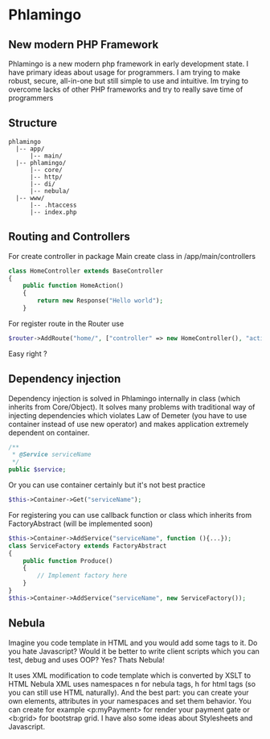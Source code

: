 # Phlamingo
## New modern PHP Framework
Phlamingo is a new modern php framework in early development state. I have primary ideas about usage for programmers. I am trying to make robust, secure, all-in-one but still simple to use and intuitive. Im trying to overcome lacks of other PHP frameworks and try to really save time of programmers

## Structure
```
phlamingo
  |-- app/
      |-- main/
  |-- phlamingo/
      |-- core/
      |-- http/
      |-- di/
      |-- nebula/
  |-- www/
      |-- .htaccess
      |-- index.php
```
## Routing and Controllers
For create controller in package Main create class in /app/main/controllers
```php
class HomeController extends BaseController
{
    public function HomeAction()
    {
        return new Response("Hello world");
    }
```
For register route in the Router use
```php
$router->AddRoute("home/", ["controller" => new HomeController(), "action" => "HomeAction"]);
```
Easy right ?

## Dependency injection
Dependency injection is solved in Phlamingo internally in class (which inherits from Core/Object). It solves many problems with traditional way of injecting dependencies
which violates Law of Demeter (you have to use container instead of use new operator) and makes application extremely dependent on container.
```php
/**
 * @Service serviceName
 */
public $service;
```
Or you can use container certainly but it's not best practice
```php
$this->Container->Get("serviceName");
```
For registering you can use callback function or class which inherits from FactoryAbstract (will be implemented soon)
```php
$this->Container->AddService("serviceName", function (){...});
class ServiceFactory extends FactoryAbstract
{
    public function Produce()
    {
        // Implement factory here
    }
}
$this->Container->AddService("serviceName", new ServiceFactory());
```
## Nebula
Imagine you code template in HTML and you would add some tags to it. Do you hate Javascript? Would it be better to write client scripts which
you can test, debug and uses OOP? Yes? Thats Nebula!

It uses XML modification to code template which is converted by XSLT to HTML
Nebula XML uses namespaces n for nebula tags, h for html tags (so you can still use HTML naturally). And the best part: you can create your 
own elements, attributes in your namespaces and
set them behavior. You can create for example <p:myPayment> for render your payment gate or <b:grid> for bootstrap grid.
I have also some ideas about Stylesheets and Javascript.